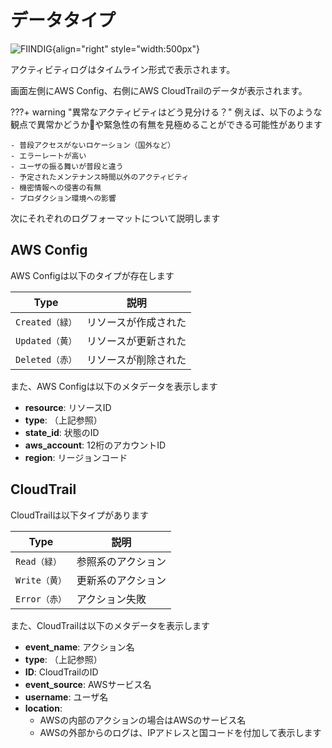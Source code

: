# データタイプ

![FIINDIG](/img/aws/aws_activity.png){align="right" style="width:500px"}

アクティビティログはタイムライン形式で表示されます。

画面左側にAWS Config、右側にAWS CloudTrailのデータが表示されます。

???+ warning "異常なアクティビティはどう見分ける？"
    例えば、以下のような観点で異常かどうかや緊急性の有無を見極めることができる可能性があります

    - 普段アクセスがないロケーション（国外など）
    - エラーレートが高い
    - ユーザの振る舞いが普段と違う
    - 予定されたメンテナンス時間以外のアクティビティ
    - 機密情報への侵害の有無
    - プロダクション環境への影響



次にそれぞれのログフォーマットについて説明します

## AWS Config

AWS Configは以下のタイプが存在します

| Type           | 説明               |
| -------------- | ----------------- |
| `Created（緑）` | リソースが作成された |
| `Updated（黄）` | リソースが更新された |
| `Deleted（赤）` | リソースが削除された |

また、AWS Configは以下のメタデータを表示します

- **resource**: リソースID
- **type**: （上記参照）
- **state_id**: 状態のID
- **aws_account**: 12桁のアカウントID
- **region**: リージョンコード


## CloudTrail

CloudTrailは以下タイプがあります

| Type         | 説明             |
| ------------ | --------------- |
| `Read（緑）`  | 参照系のアクション |
| `Write（黄）` | 更新系のアクション |
| `Error（赤）` | アクション失敗     |


また、CloudTrailは以下のメタデータを表示します

- **event_name**: アクション名
- **type**: （上記参照）
- **ID**: CloudTrailのID
- **event_source**: AWSサービス名
- **username**: ユーザ名
- **location**: 
    - AWSの内部のアクションの場合はAWSのサービス名
    - AWSの外部からのログは、IPアドレスと国コードを付加して表示します


